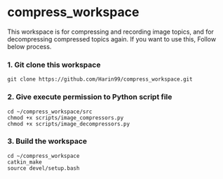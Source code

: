 # compress_workspace

This workspace is for compressing and recording image topics, and for decompressing compressed topics again.
If you want to use this, Follow below process. 

### 1. Git clone this workspace 
```
git clone https://github.com/Harin99/compress_workspace.git
```

### 2. Give execute permission to Python script file
```
cd ~/compress_workspace/src
chmod +x scripts/image_compressors.py
chmod +x scripts/image_decompressors.py 
```

### 3. Build the workspace 
```
cd ~/compress_workspace
catkin_make
source devel/setup.bash
```
